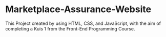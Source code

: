 # Marketplace-Assurance-Website
This Project created by using HTML, CSS, and JavaScript, with the aim of completing a Kuis 1 from the Front-End Programming Course.
